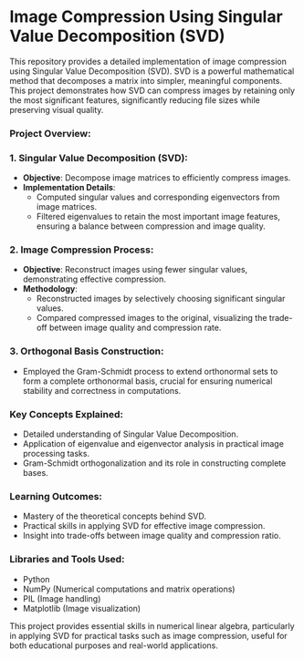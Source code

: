 
# Image Compression Using Singular Value Decomposition (SVD)

This repository provides a detailed implementation of image compression using Singular Value Decomposition (SVD). SVD is a powerful mathematical method that decomposes a matrix into simpler, meaningful components. This project demonstrates how SVD can compress images by retaining only the most significant features, significantly reducing file sizes while preserving visual quality.

### Project Overview:

### **1. Singular Value Decomposition (SVD):**
- **Objective**: Decompose image matrices to efficiently compress images.
- **Implementation Details**:
  - Computed singular values and corresponding eigenvectors from image matrices.
  - Filtered eigenvalues to retain the most important image features, ensuring a balance between compression and image quality.

### **2. Image Compression Process:**
- **Objective**: Reconstruct images using fewer singular values, demonstrating effective compression.
- **Methodology**:
  - Reconstructed images by selectively choosing significant singular values.
  - Compared compressed images to the original, visualizing the trade-off between image quality and compression rate.

### **3. Orthogonal Basis Construction:**
- Employed the Gram-Schmidt process to extend orthonormal sets to form a complete orthonormal basis, crucial for ensuring numerical stability and correctness in computations.

### Key Concepts Explained:
- Detailed understanding of Singular Value Decomposition.
- Application of eigenvalue and eigenvector analysis in practical image processing tasks.
- Gram-Schmidt orthogonalization and its role in constructing complete bases.

### Learning Outcomes:
- Mastery of the theoretical concepts behind SVD.
- Practical skills in applying SVD for effective image compression.
- Insight into trade-offs between image quality and compression ratio.

### Libraries and Tools Used:
- Python
- NumPy (Numerical computations and matrix operations)
- PIL (Image handling)
- Matplotlib (Image visualization)

This project provides essential skills in numerical linear algebra, particularly in applying SVD for practical tasks such as image compression, useful for both educational purposes and real-world applications.
